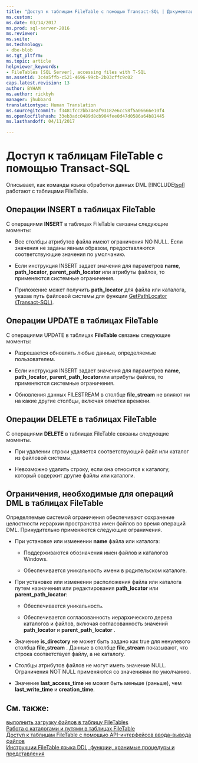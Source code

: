 ```yaml
---
title: "Доступ к таблицам FileTable с помощью Transact-SQL | Документация Майкрософт"
ms.custom: 
ms.date: 03/14/2017
ms.prod: sql-server-2016
ms.reviewer: 
ms.suite: 
ms.technology:
- dbe-blob
ms.tgt_pltfrm: 
ms.topic: article
helpviewer_keywords:
- FileTables [SQL Server], accessing files with T-SQL
ms.assetid: 3c4a5ffb-c521-4696-99cb-2b03cffc9c02
caps.latest.revision: 13
author: BYHAM
ms.author: rickbyh
manager: jhubbard
translationtype: Human Translation
ms.sourcegitcommit: f3481fcc2bb74eaf93182e6cc58f5a06666e10f4
ms.openlocfilehash: 33eb3adc0489d8cb904fee0d47d0586a64b81445
ms.lasthandoff: 04/11/2017

---
```

# <a name="access-filetables-with-transact-sql"></a>Доступ к таблицам FileTable с помощью Transact-SQL
  Описывает, как команды языка обработки данных DML [!INCLUDE[tsql](../../includes/tsql-md.md)] работают c таблицами FileTable.  
  
##  <a name="BasicsInsert"></a> Операции INSERT в таблицах FileTable  
 С операциями **INSERT** в таблицах FileTable связаны следующие моменты:  
  
-   Все столбцы атрибутов файла имеют ограничения NO NULL. Если значения не заданы явным образом, предоставляются соответствующие значения по умолчанию.  
  
-   Если инструкция INSERT задает значения для параметров **name**, **path_locator**, **parent_path_locator** или атрибуты файлов, то применяются системные ограничения.  
  
-   Приложение может получить **path_locator** для файла или каталога, указав путь файловой системы для функции [GetPathLocator (Transact-SQL)](../../relational-databases/system-functions/getpathlocator-transact-sql.md).  
  
##  <a name="BasicsUpdate"></a> Операции UPDATE в таблицах FileTable  
 С операциями UPDATE в таблицах **FileTable** связаны следующие моменты:  
  
-   Разрешается обновлять любые данные, определяемые пользователем.  
  
-   Если инструкция INSERT задает значения для параметров **name**, **path_locator**, **parent_path_locator**или атрибуты файлов, то применяются системные ограничения.  
  
-   Обновления данных FILESTREAM в столбце **file_stream** не влияют ни на какие другие столбцы, включая отметки времени.  
  
##  <a name="BasicsDelete"></a> Операции DELETE в таблицах FileTable  
 С операциями **DELETE** в таблицах FileTable связаны следующие моменты.  
  
-   При удалении строки удаляется соответствующий файл или каталог из файловой системы.  
  
-   Невозможно удалить строку, если она относится к каталогу, который содержит другие файлы или каталоги.  
  
##  <a name="BasicsConstraints"></a> Ограничения, необходимые для операций DML в таблицах FileTable  
 Определяемые системой ограничения обеспечивают сохранение целостности иерархии пространства имен файлов во время операций DML. Принудительно применяются следующие ограничения.  
  
-   При установке или изменении **name** файла или каталога:  
  
    -   Поддерживаются обозначения имен файлов и каталогов Windows.  
  
    -   Обеспечивается уникальность имени в родительском каталоге.  
  
-   При установке или изменении расположения файла или каталога путем назначения или редактирования **path_locator** или **parent_path_locator**:  
  
    -   Обеспечивается уникальность.  
  
    -   Обеспечивается согласованность иерархического дерева каталогов и файлов, включая согласованность значений **path_locator** и **parent_path_locator** .  
  
-   Значение **is_directory** не может быть задано как true для ненулевого столбца **file_stream** . Данные в столбце **file_stream** показывают, что строка соответствует файлу, а не каталогу.  
  
-   Столбцы атрибутов файлов не могут иметь значение NULL. Ограничения NOT NULL применяются со значениями по умолчанию.  
  
-   Значение **last_access_time** не может быть меньше (раньше), чем **last_write_time** и **creation_time**.  
  
## <a name="see-also"></a>См. также:  
 [выполнить загрузку файлов в таблицу FileTables](../../relational-databases/blob/load-files-into-filetables.md)   
 [Работа с каталогами и путями в таблицах FileTable](../../relational-databases/blob/work-with-directories-and-paths-in-filetables.md)   
 [Доступ к таблицам FileTable с помощью API-интерфейсов ввода-вывода файлов](../../relational-databases/blob/access-filetables-with-file-input-output-apis.md)   
 [Инструкции FileTable языка DDL, функции, хранимые процедуры и представления](../../relational-databases/blob/filetable-ddl-functions-stored-procedures-and-views.md)  
  
  
